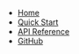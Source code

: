 - [Home](/)
- [Quick Start](/quick-start)
- [API Reference](/api-reference)
- [GitHub](https://github.com/galaplate/cli)